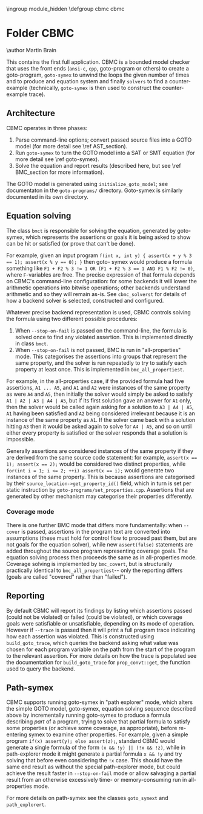 \ingroup module_hidden
\defgroup cbmc cbmc

# Folder CBMC

\author Martin Brain

This contains the first full application. CBMC is a bounded model
checker that uses the front ends (`ansi-c`, `cpp`, goto-program or
others) to create a goto-program, `goto-symex` to unwind the loops the
given number of times and to produce and equation system and finally
`solvers` to find a counter-example (technically, `goto-symex` is then
used to construct the counter-example trace).

## Architecture

CBMC operates in three phases:

1. Parse command-line options; convert passed source files into a GOTO model
   (for more detail see \ref AST_section).
2. Run `goto-symex` to turn the GOTO model into a SAT or SMT equation
   (for more detail see \ref goto-symex).
3. Solve the equation and report results (described here, but see
   \ref BMC_section for more information).

The GOTO model is generated using `initialize_goto_model`; see documentaton
in the `goto-programs/` directory. Goto-symex is similarly documented in its
own directory.

## Equation solving

The class `bmct` is responsible for solving the equation, generated by
goto-symex, which represents the assertions or goals it is being asked to show
can be hit or satisfied (or prove that can't be done).

For example, given an input program
`f(int x, int y) { assert(x + y % 3 == 1); assert(x % y == 0); }` then goto-
symex would produce a formula something like
`F1 + F2 % 3 != 1 OR (F1 + F2 % 3 == 1 AND F1 % F2 != 0)`, where `F`-variables
are free. The precise expression of that formula depends on CBMC's command-line
configuration: for some backends it will lower the arithmetic operations into
bitwise operations; other backends understand arithmetic and so they will remain
as-is. See `cbmc_solverst` for details of how a backend solver is selected,
constructed and configured.

Whatever precise backend representation is used, CBMC controls solving the
formula using two different possible procedures:

1. When `--stop-on-fail` is passed on the command-line, the formula is solved
   once to find any violated assertion. This is implemented directly in
   class `bmct`.
2. When `--stop-on-fail` is not passed, BMC is run in "all-properties" mode.
   This categorises the assertions into groups that represent the same property,
   and the solver is run repeatedly to try to satisfy each property at least
   once. This is implemented in `bmc_all_propertiest`.

For example, in the all-properties case, if the provided formula had five
assertions, `A1 ... A5`, and `A1` and `A2` were instances of the same property
as were `A4` and `A5`, then initially the solver would simply be asked to
satisfy `A1 | A2 | A3 | A4 | A5`, but if its first solution gave an answer for
`A1` only, then the solver would be called again asking for a solution to
`A3 | A4 | A5`, `A1` having been satisfied and `A2` being considered irrelevant
because it is an instance of the same property as `A1`. If the solver came back
with a solution hitting `A3` then it would be asked again to solve for
`A4 | A5`, and so on until either every property is satisfied or the solver
responds that a solution is impossible.

Generally assertions are considered instances of the same property if they are
derived from the same source code statement: for example,
`assert(x == 1); assert(x == 2);` would be considered two distinct properties,
while `for(int i = 1; i <= 2; ++i) assert(x == i);` would generate two instances
of the same property. This is because assertions are categorised by their
`source_location->get_property_id()` field, which in turn is set per static
instruction by `goto-programs/set_properties.cpp`. Assertions that are generated
by other mechanism may categorise their properties differently.

### Coverage mode

There is one further BMC mode that differs more fundamentally: when `--cover` is
passed, assertions in the program text are converted into assumptions (these
must hold for control flow to proceed past them, but are not goals for the
equation solver), while new `assert(false)` statements are added throughout the
source program representing coverage goals. The equation solving process then
proceeds the same as in all-properties mode. Coverage solving is implemented by
`bmc_covert`, but is structurally practically identical to
`bmc_all_propertiest`-- only the reporting differs (goals are called "covered"
rather than "failed").

## Reporting

By default CBMC will report its findings by listing which assertions passed
(could not be violated) or failed (could be violated), or which coverage goals
were satisfiable or unsatisfiable, depending on its mode of operation. However
if `--trace` is passed then it will print a full program trace indicating how
each assertion was violated. This is constructed using `build_goto_trace`, which
queries the backend asking what value was chosen for each program variable on
the path from the start of the program to the relevant assertion. For more
details on how the trace is populated see the documentation for
`build_goto_trace` for `prop_convt::get`, the function used to query the
backend.

## Path-symex

CBMC supports running goto-symex in "path explorer" mode, which alters the
simple GOTO model, goto-symex, equation solving sequence described above by
incrementally running goto-symex to produce a formula describing *part* of a
program, trying to solve that partial formula to satisfy some properties (or
achieve some coverage, as appropriate), before re-entering symex to examine
other properties. For example, given a simple program
`if(x) assert(y); else assert(z);`, standard CBMC would generate a single
formula of the form `(x && !y) || (!x && !z)`, while in path-explorer mode it
might generate a partial formula `x && !y` and try solving that before even
considering the `!x` case. This should have the same end result as without the
special path-explorer mode, but could achieve the result faster in
`--stop-on-fail` mode or allow salvaging a partial result from an otherwise
excessively time- or memory-consuming run in all-properties mode.

For more details on path-symex see the classes `goto_symext` and
`path_explorert`.
